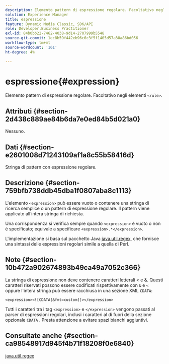 ```yaml
---
description: Elemento pattern di espressione regolare. Facoltativo negli elementi <rule> .
solution: Experience Manager
title: espressione
feature: Dynamic Media Classic, SDK/API
role: Developer,Business Practitioner
exl-id: 84b0bb22-7462-4038-9d14-2707999b5548
source-git-commit: 1ec8b59f442eb96c6c3f5f1405d57a38a86bd056
workflow-type: tm+mt
source-wordcount: '161'
ht-degree: 4%

---
```


# espressione{#expression}

Elemento pattern di espressione regolare. Facoltativo negli elementi `<rule>`.

## Attributi {#section-2d438c889ae84b6da7e0ed84b5d021a0}

Nessuno.

## Dati {#section-e2601008d71243109af1a8c55b58416d}

Stringa di pattern con espressione regolare.

## Descrizione {#section-759bfb738ddb45dba1f0807aba8c1113}

L&#39;elemento `<expression>` può essere vuoto o contenere una stringa di ricerca semplice o un pattern di espressione regolare. Il pattern viene applicato all’intera stringa di richiesta.

Una corrispondenza si verifica sempre quando `<expression>` è vuoto o non è specificato; equivale a specificare `<expression>.*</expression>`.

L&#39;implementazione si basa sul pacchetto Java [java.util.regex](https://www2.cs.duke.edu/csed/java/jdk1.4.2/docs/api/), che fornisce una sintassi delle espressioni regolari simile a quella di Perl.

## Note {#section-10b472a902674893b49ca49a7052c366}

La stringa di espressione non deve contenere caratteri letterali &lt; e &amp;. Questi caratteri riservati possono essere codificati rispettivamente con `&` e `<` oppure l&#39;intera stringa può essere racchiusa in una sezione XML `CDATA`:

`<expression><![CDATA[&fmt=custom]]></expression>`

Tutti i caratteri tra i tag `<expression>` e `</expression>` vengono passati al parser di espressioni regolari, inclusi i caratteri al di fuori della sezione opzionale `CDATA` . Presta attenzione a evitare spazi bianchi aggiuntivi.

## Consultate anche {#section-ca98548917d945f4b71f18208f0e6840}

[java.util.regex](https://www2.cs.duke.edu/csed/java/jdk1.4.2/docs/api/)
